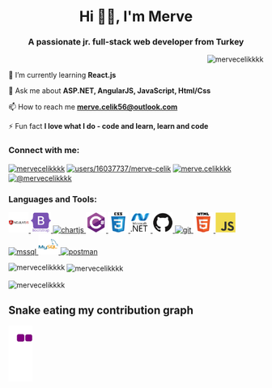 <h1 align="center">Hi 👋🏽, I'm Merve</h1>
<h3 align="center">A passionate jr. full-stack web developer from Turkey</h3>

<p align="right"> <img src="https://komarev.com/ghpvc/?username=mervecelikkkk&label=Profile%20views&color=0e75b6&style=flat" alt="mervecelikkkk" /> </p>

 🌱 I’m currently learning **React.js**

 💬 Ask me about **ASP.NET, AngularJS, JavaScript, Html/Css**

 📫 How to reach me **merve.celik56@outlook.com**

 ⚡ Fun fact **I love what I do - code and learn, learn and code**

<h3 align="left">Connect with me:</h3>
<p align="left">
<a href="https://linkedin.com/in/mervecelikkkk" target="blank"><img align="center" src="https://raw.githubusercontent.com/rahuldkjain/github-profile-readme-generator/master/src/images/icons/Social/linked-in-alt.svg" alt="mervecelikkkk" height="30" width="40" /></a>
<a href="https://stackoverflow.com/users/users/16037737/merve-celik" target="blank"><img align="center" src="https://raw.githubusercontent.com/rahuldkjain/github-profile-readme-generator/master/src/images/icons/Social/stack-overflow.svg" alt="users/16037737/merve-celik" height="30" width="40" /></a>
<a href="https://instagram.com/merve.celikkkk" target="blank"><img align="center" src="https://raw.githubusercontent.com/rahuldkjain/github-profile-readme-generator/master/src/images/icons/Social/instagram.svg" alt="merve.celikkkk" height="30" width="40" /></a>
<a href="https://medium.com/@mervecelik" target="blank"><img align="center" src="https://raw.githubusercontent.com/rahuldkjain/github-profile-readme-generator/master/src/images/icons/Social/medium.svg" alt="@mervecelikkkk" height="30" width="40" /></a>
</p>

<h3 align="left">Languages and Tools:</h3>
<p align="left"> <a href="https://angular.io" target="_blank" rel="noreferrer"> <img src="https://raw.githubusercontent.com/devicons/devicon/master/icons/angularjs/angularjs-original-wordmark.svg" alt="angularjs" width="40" height="40"/> </a> <a href="https://getbootstrap.com" target="_blank" rel="noreferrer"> <img src="https://raw.githubusercontent.com/devicons/devicon/master/icons/bootstrap/bootstrap-plain-wordmark.svg" alt="bootstrap" width="40" height="40"/> </a> <a href="https://www.chartjs.org" target="_blank" rel="noreferrer"> <img src="https://www.chartjs.org/media/logo-title.svg" alt="chartjs" width="40" height="40"/> </a> <a href="https://www.w3schools.com/cs/" target="_blank" rel="noreferrer"> <img src="https://raw.githubusercontent.com/devicons/devicon/master/icons/csharp/csharp-original.svg" alt="csharp" width="40" height="40"/> </a> <a href="https://www.w3schools.com/css/" target="_blank" rel="noreferrer"> <img src="https://raw.githubusercontent.com/devicons/devicon/master/icons/css3/css3-original-wordmark.svg" alt="css3" width="40" height="40"/> </a> <a href="https://dotnet.microsoft.com/" target="_blank" rel="noreferrer"> <img src="https://raw.githubusercontent.com/devicons/devicon/master/icons/dot-net/dot-net-original-wordmark.svg" alt="dotnet" width="40" height="40"/> </a> <a href="https://github.com/" target="_blank" rel="noreferrer"> <img src="https://raw.githubusercontent.com/devicons/devicon/master/icons/github/github-original.svg" alt="github" width="40" height="40"/> </a> <a href="https://www.w3.org/html/" target="_blank" rel="noreferrer"> <ahref="https://git-scm.com/" target="_blank" rel="noreferrer"> <img src=https://upload.wikimedia.org/wikipedia/commons/thumb/e/e0/Git-logo.svg/1280px-Git-logo.svg.png alt="git" width="40" height="40"/> </a> <a href="https://www.w3.org/html/" target="_blank" rel="noreferrer"> <img src="https://raw.githubusercontent.com/devicons/devicon/master/icons/html5/html5-original-wordmark.svg" alt="html5" width="40" height="40"/> </a> <a href="https://developer.mozilla.org/en-US/docs/Web/JavaScript" target="_blank" rel="noreferrer"> <img src="https://raw.githubusercontent.com/devicons/devicon/master/icons/javascript/javascript-original.svg" alt="javascript" width="40" height="40"/> </a> <a href="https://www.microsoft.com/en-us/sql-server" target="_blank" rel="noreferrer"> <img src="https://www.svgrepo.com/show/303229/microsoft-sql-server-logo.svg" alt="mssql" width="40" height="40"/> </a> <a href="https://www.mysql.com/" target="_blank" rel="noreferrer"> <img src="https://raw.githubusercontent.com/devicons/devicon/master/icons/mysql/mysql-original-wordmark.svg" alt="mysql" width="40" height="40"/> </a> <a href="https://postman.com" target="_blank" rel="noreferrer"> <img src="https://www.vectorlogo.zone/logos/getpostman/getpostman-icon.svg" alt="postman" width="40" height="40"/> </a> </p>

<p><img align="left" src="https://github-readme-stats.vercel.app/api/top-langs?username=mervecelikkkk&show_icons=true&locale=en&layout=compact" alt="mervecelikkkk" /></p>

<p>&nbsp;<img align="center" src="https://github-readme-stats.vercel.app/api?username=mervecelikkkk&show_icons=true&locale=en" alt="mervecelikkkk" /></p>

<p><img align="center" src="https://github-readme-streak-stats.herokuapp.com/?user=mervecelikkkk&" alt="mervecelikkkk" /></p>


## Snake eating my contribution graph
![snake gif](https://github.com/mervecelikkkk/mervecelikkkk/blob/output/github-contribution-grid-snake.gif)
